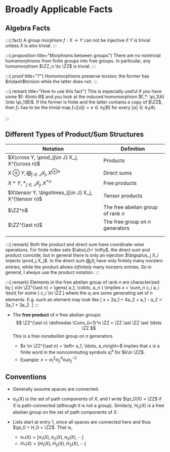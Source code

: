 # Broadly Applicable Facts 

## Algebra Facts

:::{.fact}
A group morphism $f:X \to Y$ can not be injective if $Y$ is trivial unless $X$ is also trivial.
:::

:::{.proposition title="Morphisms between groups"}
There are no nontrivial homomorphisms from finite groups into free groups.
In particular, any homomorphism $\ZZ_n \to \ZZ$ is trivial.
:::

:::{.proof title="?"}
Homomorphisms preserve torsion; the former has $n\dash$torsion while the latter does not.
:::

:::{.remark title="How to use this fact"}
This is especially useful if you have some $f: A\into B$ and you look at the induced homomorphism $f_*: \pi_1(A) \into \pi_1(B)$. If the former is finite and the latter contains a copy of $\ZZ$, then $f_*$ has to be the trivial map $f_*([\alpha]) = e \in \pi_1(B)$ for every $[\alpha] \in \pi_1(A)$.

:::

## Different Types of Product/Sum Structures


| Notation                                             | Definition                         |
|------------------------------------------------------|------------------------------------|
| $X\cross Y, \prod_{j\in J} X_j, X^{\cross n}$        | Products                           |
| $X\oplus Y, \bigoplus_{j\in J} X_j, X^{\oplus n}$    | Direct sums                        |
| $X\ast Y, \ast_{j\in J} X_j, X^{\ast n}$             | Free products                      |
| $X\tensor Y, \bigotimes_{j\in J} X_j, X^{\tensor n}$ | Tensor products                    |
| $\ZZ^n$                                              | The free abelian group of rank $n$ |
| $\ZZ^{\ast n}$                                       | The free group on $n$ generators   |
|                                                      |                                    |
|                                                      |                                    |



:::{.remark}
Both the product and direct sum have coordinate-wise operations.
For finite index sets $\abs{J}< \infty$, the direct sum and product coincide, but in general there is only an injection $\bigoplus_j X_i \injects \prod_j X_j$.
In the direct sum $\bigoplus_j X_j$ have only finitely many nonzero entries, while the product allows *infinitely* many nonzero entries.
So in general, I always use the product notation.
:::


:::{.remark}
Elements in the free abelian group of rank $n$ are characterized by
\[
x\in \ZZ^{\ast n} = \gens{ a_1, \cdots, a_n } \implies x = \sum_n c_i a_i \text{ for some } c_i \in \ZZ
\]
where the $a_i$ are some generating set of $n$ elements.
E.g. such an element may look like 
\[
x = 2a_1 + 4a_2 + a_1 - a_2 = 3a_1 + 3a_2
.\]
:::



* The **free product** of $n$ free abelian groups:
  $$
  \ZZ^{\ast n} \definedas \Conv_{i=1}^n \ZZ = \ZZ \ast \ZZ \ast \ldots \ZZ
  $$ 
  This is a free *nonabelian* group on $n$ generators.

	- $x \in \ZZ^{\ast n} = \left< a_1, \ldots, a_n\right>$ implies that $x$ is a finite word in the noncommuting symbols $a_i^k$ for $k\in \ZZ$.
	- Example: $x = a_1^2 a_2^4 a_1 a_2^{-2}$



## Conventions

- Generally assume spaces are connected.

* $\pi_0(X)$ is the set of path components of $X$, and I write $\pi_0(X) = \ZZ$ if $X$ is path-connected (although it is not a group). 
  Similarly, $H_0(X)$ is a free abelian group on the set of path components of $X$.

* Lists start at entry 1, since all spaces are connected here and thus $\pi_0 = H_0 = \ZZ$. That is,
	* $\pi_*(X) = [\pi_1(X), \pi_2(X), \pi_3(X), \cdots]$
	* $H_*(X) = [H_1(X), H_2(X), H_3(X), \cdots]$


